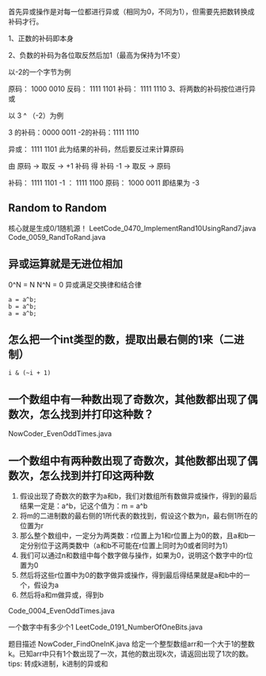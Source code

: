 
首先异或操作是对每一位都进行异或（相同为0，不同为1），但需要先把数转换成补码才行。

1、正数的补码即本身

2、负数的补码为各位取反然后加1（最高为保持为1不变）

以-2的一个字节为例
 
原码： 1000 0010
反码： 1111 1101
补码： 1111 1110
3、将两数的补码按位进行异或

以 3 ^ （-2）为例
 
3 的补码：0000 0011
-2的补码：1111 1110
 
异或：    1111 1101  此为结果的补码，然后要反过来计算原码
 
由 原码 -> 取反 -> +1 补码  得 补码 -1 -> 取反 -> 原码
 
补码：    1111 1101
-1 ：     1111 1100
原码：    1000 0011
即结果为 -3
 


## Random to Random

核心就是生成0/1随机源！
LeetCode_0470_ImplementRand10UsingRand7.java
Code_0059_RandToRand.java

## 异或运算就是无进位相加

0^N = N
N^N = 0
异或满足交换律和结合律

```
a = a^b;
b = a^b;
a = a^b;
```

## 怎么把一个int类型的数，提取出最右侧的1来（二进制）

```
i & (~i + 1)
```



## 一个数组中有一种数出现了奇数次，其他数都出现了偶数次，怎么找到并打印这种数？

NowCoder_EvenOddTimes.java

## 一个数组中有两种数出现了奇数次，其他数都出现了偶数次，怎么找到并打印这两种数

1. 假设出现了奇数次的数字为a和b，我们对数组所有数做异或操作，得到的最后结果一定是：a^b，记这个值为：m = a^b
2. 将m的二进制数的最右侧的1所代表的数找到，假设这个数为n，最右侧1所在的位置为r
3. 那么整个数组中，一定分为两类数：r位置上为1和r位置上为0的数，且a和b一定分别位于这两类数中（a和b不可能在r位置上同时为0或者同时为1）
4. 我们可以通过n和数组中每个数字做与操作，如果为0，说明这个数字中的r位置为0
5. 然后将这些r位置中为0的数字做异或操作，得到最后得结果就是a和b中的一个，假设为a
6. 然后将a和m做异或，得到b

Code_0004_EvenOddTimes.java

一个数字中有多少个1
LeetCode_0191_NumberOfOneBits.java



题目描述
NowCoder_FindOneInK.java
给定一个整型数组arr和一个大于1的整数k。已知arr中只有1个数出现了一次，其他的数出现k次，请返回出现了1次的数。
tips:
转成k进制，k进制的异或和

